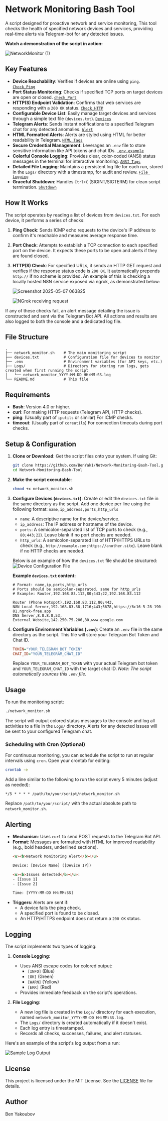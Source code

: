 # Network Monitoring Bash Tool

A script designed for proactive network and service monitoring, This tool checks the health of specified network devices and services, providing real-time alerts via Telegram-bot for any detected issues.

**Watch a demonstration of the script in action:**

![NetworkMonitor (1)](https://github.com/user-attachments/assets/d1d7d4db-fcef-4f93-92b2-0dd5cc51812e)


## Key Features

-   **Device Reachability**: Verifies if devices are online using `ping`.
    [`Check_Ping`](network_monitor.sh#L52-L71)
-   **Port Status Monitoring**: Checks if specified TCP ports on target devices are open or closed.
    [`check_Port`](network_monitor.sh#L74-L91)
-   **HTTP(S) Endpoint Validation**: Confirms that web services are responding with a `200 OK` status.
    [`Check_HTTP`](network_monitor.sh#L94-L116)
-   **Configurable Device List**: Easily manage target devices and services through a simple text file (`devices.txt`).
    [`Devices`](devices.txt#L1-8)
-   **Telegram Alerts**: Sends instant notifications to a specified Telegram chat for any detected anomalies.
    [`Alert`](network_monitor.sh#L119-L138)
-   **HTML Formatted Alerts**: Alerts are styled using HTML for better readability in Telegram.
    [`HTML Tags`](network_monitor.sh#L180-184)
-   **Secure Credential Management**: Leverages an `.env` file to store sensitive information like API tokens and chat IDs.
    [`.env.example`](.env.example)
-   **Colorful Console Logging**: Provides clear, color-coded (ANSI) status messages in the terminal for interactive monitoring.
    [`ANSI Tags`](network_monitor.sh#L19-23)  
-   **Detailed File Logging**: Maintains a persistent log file for each run, stored in the `Logs/` directory with a timestamp, for audit and review.
    [`File Logging`](network_monitor.sh#L31-44)
-   **Graceful Shutdown**: Handles `Ctrl+C` (SIGINT/SIGTERM) for clean script termination.
    [`Shutdown`](network_monitor.sh#L9-14)

## How It Works

The script operates by reading a list of devices from `devices.txt`. For each device, it performs a series of checks:

1.  **Ping Check**: Sends ICMP echo requests to the device's IP address to confirm it's reachable and measures average response time.
2.  **Port Check**: Attempts to establish a TCP connection to each specified port on the device. It expects these ports to be open and alerts if they are found closed.
3.  **HTTP(S) Check**: For specified URLs, it sends an HTTP GET request and verifies if the response status code is `200 OK`. It automatically prepends `http://` if no scheme is provided. An example of this is checking a locally hosted N8N service exposed via ngrok, as demonstrated below:

    ![Screenshot 2025-05-07 063825](https://github.com/user-attachments/assets/53c27312-babe-44d2-93ff-40e819e38ef4)

    ![NGrok receiving request](assets/ngrok.png)

If any of these checks fail, an alert message detailing the issue is constructed and sent via the Telegram Bot API. All actions and results are also logged to both the console and a dedicated log file.

## File Structure

```
.
├── network_monitor.sh    # The main monitoring script
├── devices.txt           # Configuration file for devices to monitor
├── .env                  # Environment variables (for API keys, etc.)
├── Logs/                 # Directory for storing run logs, gets created when first running the script
│   └── network_monitor_YYYY-MM-DD HH:MM:SS.log
└── README.md             # This file
```

## Requirements

-   **Bash**: Version 4.0 or higher.
-   **curl**: For making HTTP requests (Telegram API, HTTP checks).
-   **ping**: (Usually part of `iputils` or similar) For ICMP checks.
-   **timeout**: (Usually part of `coreutils`) For connection timeouts during port checks.


## Setup & Configuration

1.  **Clone or Download**:
    Get the script files onto your system. If using Git:
    ```bash
    git clone https://github.com/BenYak1/Network-Monitoring-Bash-Tool.git
    cd Network-Monitoring-Bash-Tool
    ```

2.  **Make the script executable**:
    ```bash
    chmod +x network_monitor.sh
    ```

3.  **Configure Devices (`devices.txt`)**:
    Create or edit the `devices.txt` file in the same directory as the script. Add one device per line using the following format:
    `name,ip_address,ports,http_urls`
    -   `name`: A descriptive name for the device/service.
    -   `ip_address`: The IP address or hostname of the device.
    -   `ports`: A semicolon-separated list of TCP ports to check (e.g., `80;443;22`). Leave blank if no port checks are needed.
    -   `http_urls`: A semicolon-separated list of HTTP/HTTPS URLs to check (e.g., `http://example.com;https://another.site`). Leave blank if no HTTP checks are needed.

    Below is an example of how the `devices.txt` file should be structured:
    ![Device Configuration File](assets/devicesfileconf.png)

    **Example `devices.txt` content:**
    ```plaintext
    # Format: name,ip,ports,http_urls
    # Ports should be semicolon-separated, same for http_urls
    # Example: Router,192.168.83.112,80;443;22,192.168.83.112

    Router (Phone Hotspot),192.168.83.112,80;443,
    N8N Local Server,192.168.83.38,1716;443;5678,https://6c16-5-28-190-81.ngrok-free.app
    DNS Server,8.8.8.8,53,
    External Website,142.250.75.206,80,www.google.com
    ```

4.  **Configure Environment Variables (`.env`)**:
    Create an `.env` file in the same directory as the script. This file will store your Telegram Bot Token and Chat ID.
    ```ini
    TOKEN="YOUR_TELEGRAM_BOT_TOKEN"
    CHAT_ID="YOUR_TELEGRAM_CHAT_ID"
    ```
    Replace `YOUR_TELEGRAM_BOT_TOKEN` with your actual Telegram bot token and `YOUR_TELEGRAM_CHAT_ID` with the target chat ID.
    *Note: The script automatically sources this `.env` file.*

## Usage

To run the monitoring script:
```bash
./network_monitor.sh
```
The script will output colored status messages to the console and log all activities to a file in the `Logs/` directory. Alerts for any detected issues will be sent to your configured Telegram chat.

### Scheduling with Cron (Optional)

For continuous monitoring, you can schedule the script to run at regular intervals using `cron`.
Open your crontab for editing:
```bash
crontab -e
```
Add a line similar to the following to run the script every 5 minutes (adjust as needed):
```cron
*/5 * * * * /path/to/your/script/network_monitor.sh
```
Replace `/path/to/your/script/` with the actual absolute path to `network_monitor.sh`.

## Alerting

-   **Mechanism**: Uses `curl` to send POST requests to the Telegram Bot API.
-   **Format**: Messages are formatted with HTML for improved readability (e.g., bold headers, underlined sections).
    ```html
    <u><b>Network Monitoring Alert</b></u>

    Device: [Device Name] ([Device IP])

    <u><b>Issues detected</b></u>:
    - [Issue 1]
    - [Issue 2]

    Time: [YYYY-MM-DD HH:MM:SS]
    ```
-   **Triggers**: Alerts are sent if:
    -   A device fails the ping check.
    -   A specified port is found to be closed.
    -   An HTTP/HTTPS endpoint does not return a `200 OK` status.

## Logging

The script implements two types of logging:

1.  **Console Logging**:
    -   Uses ANSI escape codes for colored output:
        -   `[INFO]` (Blue)
        -   `[OK]` (Green)
        -   `[WARN]` (Yellow)
        -   `[ERR]` (Red)
    -   Provides immediate feedback on the script's operations.

2.  **File Logging**:
    -   A new log file is created in the `Logs/` directory for each execution, named `network_monitor_YYYY-MM-DD HH:MM:SS.log`.
    -   The `Logs/` directory is created automatically if it doesn't exist.
    -   Each log entry is timestamped.
    -   Records all checks, successes, failures, and alert statuses.

Here's an example of the script's log output from a run:

![Sample Log Output](assets/network_monitor_log.png)


## License

This project is licensed under the MIT License. See the [LICENSE](LICENSE) file for details.

## Author

Ben Yakoubov
